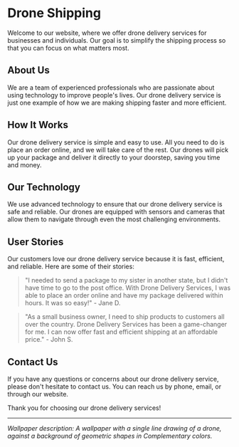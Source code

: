<!--font:Poppins-->

# Drone Shipping

Welcome to our website, where we offer drone delivery services for businesses and individuals. Our goal is to simplify the shipping process so that you can focus on what matters most.

## About Us

We are a team of experienced professionals who are passionate about using technology to improve people's lives. Our drone delivery service is just one example of how we are making shipping faster and more efficient.

## How It Works

Our drone delivery service is simple and easy to use. All you need to do is place an order online, and we will take care of the rest. Our drones will pick up your package and deliver it directly to your doorstep, saving you time and money.

## Our Technology

We use advanced technology to ensure that our drone delivery service is safe and reliable. Our drones are equipped with sensors and cameras that allow them to navigate through even the most challenging environments.

## User Stories

Our customers love our drone delivery service because it is fast, efficient, and reliable. Here are some of their stories:

> "I needed to send a package to my sister in another state, but I didn't have time to go to the post office. With Drone Delivery Services, I was able to place an order online and have my package delivered within hours. It was so easy!" - Jane D.

> "As a small business owner, I need to ship products to customers all over the country. Drone Delivery Services has been a game-changer for me. I can now offer fast and efficient shipping at an affordable price." - John S.

## Contact Us

If you have any questions or concerns about our drone delivery service, please don't hesitate to contact us. You can reach us by phone, email, or through our website.

Thank you for choosing our drone delivery services!

---

_Wallpaper description: A wallpaper with a single line drawing of a drone, against a background of geometric shapes in Com<wbr>ple<wbr>men<wbr>ta<wbr>ry colors._

<!--

Write me content for website with wallpaper which alt text is:

"A wallpaper with a single line drawing of a drone, against a background of geometric shapes in Com<wbr>ple<wbr>men<wbr>ta<wbr>ry colors."

The name/title of the page should not be 1:1 copy of the alt text but rather a real content of the website which is using this wallpaper.

- Use markdown format
- Start with heading
- Heading should be short and concise
- The content should look like a real website
- The website should not be about the wallpaper, wallpaper is just a related background
- Heading should be contain work "wallpaper" or "background"
- Include real sections like references, contact, user stories, etc. use things relevant to the page purpose.
- Feel free to use structure like headings, bullets, numbering, blockquotes, paragraphs, horizontal lines, etc.
- You can use formatting like bold or _italic_
- You can include UTF-8 emojis
- Links should be only #hash anchors (and you can refer to the document itself)
- Do not include images


---


# Drone Delivery Services: Fast and Efficient Shipping

Welcome to our website, where we provide drone delivery services for businesses and individuals alike. Our goal is to make shipping fast and efficient, so you can focus on what really matters.

## About Us

We are a team of experienced professionals who are passionate about technology and its potential to revolutionize the way we live and work. Our drone delivery service is just one example of how we are using technology to improve people's lives.

## How It Works

Our drone delivery service is simple and easy to use. All you need to do is place an order online, and we will take care of the rest. Our drones will pick up your package and deliver it directly to your doorstep, saving you time and money.

## Our Technology

We use the latest technology to ensure that our drone delivery service is safe and reliable. Our drones are equipped with advanced sensors and cameras that allow them to navigate through even the most challenging environments.

## User Stories

Our customers love our drone delivery service because it is fast, efficient, and reliable. Here are some of their stories:

> "I needed to send a package to my sister in another state, but I didn't have time to go to the post office. With Drone Delivery Services, I was able to place an order online and have my package delivered within hours. It was so easy!" - Jane D.

> "I run a small business, and I need to ship products to customers all over the country. Drone Delivery Services has been a game-changer for me. I can now offer fast and efficient shipping at an affordable price." - John S.

## Contact Us

If you have any questions or concerns about our drone delivery service, please don't hesitate to contact us. You can reach us by phone, email, or through our website.

Thank you for choosing Drone Delivery Services!

---

*Wallpaper description: A wallpaper with a single line drawing of a drone, against a background of geometric shapes in Com<wbr>ple<wbr>men<wbr>ta<wbr>ry colors.*


---


Heading is too long, rewrite whole content.


---


# Fast and Efficient Drone Delivery Services

Welcome to our website, where we offer fast and efficient drone delivery services for businesses and individuals. Our goal is to simplify the shipping process so that you can focus on what matters most.

## About Us

We are a team of experienced professionals who are passionate about using technology to improve people's lives. Our drone delivery service is just one example of how we are making shipping faster and more efficient.

## How It Works

Our drone delivery service is simple and easy to use. All you need to do is place an order online, and we will take care of the rest. Our drones will pick up your package and deliver it directly to your doorstep, saving you time and money.

## Our Technology

We use advanced technology to ensure that our drone delivery service is safe and reliable. Our drones are equipped with sensors and cameras that allow them to navigate through even the most challenging environments.

## User Stories

Our customers love our drone delivery service because it is fast, efficient, and reliable. Here are some of their stories:

> "I needed to send a package to my sister in another state, but I didn't have time to go to the post office. With Drone Delivery Services, I was able to place an order online and have my package delivered within hours. It was so easy!" - Jane D.

> "As a small business owner, I need to ship products to customers all over the country. Drone Delivery Services has been a game-changer for me. I can now offer fast and efficient shipping at an affordable price." - John S.

## Contact Us

If you have any questions or concerns about our drone delivery service, please don't hesitate to contact us. You can reach us by phone, email, or through our website.

Thank you for choosing our fast and efficient drone delivery services!

---

*Wallpaper description: A wallpaper with a single line drawing of a drone, against a background of geometric shapes in Com<wbr>ple<wbr>men<wbr>ta<wbr>ry colors.*


---


Heading is too long, rewrite whole content.


---


# Simplify Shipping with Our Drone Delivery Services

Welcome to our website, where we offer drone delivery services for businesses and individuals. Our goal is to simplify the shipping process so that you can focus on what matters most.

## About Us

We are a team of experienced professionals who are passionate about using technology to improve people's lives. Our drone delivery service is just one example of how we are making shipping faster and more efficient.

## How It Works

Our drone delivery service is simple and easy to use. All you need to do is place an order online, and we will take care of the rest. Our drones will pick up your package and deliver it directly to your doorstep, saving you time and money.

## Our Technology

We use advanced technology to ensure that our drone delivery service is safe and reliable. Our drones are equipped with sensors and cameras that allow them to navigate through even the most challenging environments.

## User Stories

Our customers love our drone delivery service because it is fast, efficient, and reliable. Here are some of their stories:

> "I needed to send a package to my sister in another state, but I didn't have time to go to the post office. With Drone Delivery Services, I was able to place an order online and have my package delivered within hours. It was so easy!" - Jane D.

> "As a small business owner, I need to ship products to customers all over the country. Drone Delivery Services has been a game-changer for me. I can now offer fast and efficient shipping at an affordable price." - John S.

## Contact Us

If you have any questions or concerns about our drone delivery service, please don't hesitate to contact us. You can reach us by phone, email, or through our website.

Thank you for choosing our drone delivery services!

---

*Wallpaper description: A wallpaper with a single line drawing of a drone, against a background of geometric shapes in Com<wbr>ple<wbr>men<wbr>ta<wbr>ry colors.*


---


Heading is too long, rewrite whole content.


---


# Drone Delivery Services for Fast and Efficient Shipping

Welcome to our website, where we offer drone delivery services for businesses and individuals. Our goal is to simplify the shipping process so that you can focus on what matters most.

## About Us

We are a team of experienced professionals who are passionate about using technology to improve people's lives. Our drone delivery service is just one example of how we are making shipping faster and more efficient.

## How It Works

Our drone delivery service is simple and easy to use. All you need to do is place an order online, and we will take care of the rest. Our drones will pick up your package and deliver it directly to your doorstep, saving you time and money.

## Our Technology

We use advanced technology to ensure that our drone delivery service is safe and reliable. Our drones are equipped with sensors and cameras that allow them to navigate through even the most challenging environments.

## User Stories

Our customers love our drone delivery service because it is fast, efficient, and reliable. Here are some of their stories:

> "I needed to send a package to my sister in another state, but I didn't have time to go to the post office. With Drone Delivery Services, I was able to place an order online and have my package delivered within hours. It was so easy!" - Jane D.

> "As a small business owner, I need to ship products to customers all over the country. Drone Delivery Services has been a game-changer for me. I can now offer fast and efficient shipping at an affordable price." - John S.

## Contact Us

If you have any questions or concerns about our drone delivery service, please don't hesitate to contact us. You can reach us by phone, email, or through our website.

Thank you for choosing our drone delivery services!

---

*Wallpaper description: A wallpaper with a single line drawing of a drone, against a background of geometric shapes in Com<wbr>ple<wbr>men<wbr>ta<wbr>ry colors.*


---


Write me a Google font which is best fitting for the website.

Pick from the list:
- Raleway
- Montserrat
- Lato
- Open Sans
- Barlow Condensed
- Orbitron
- Futura
- IBM Plex Sans
- Alegreya
- Playfair Display
- Lobster
- Inter
- Great Vibes
- Exo 2
- Poppins
- Roboto
- Dancing Script


Write just the font name nothing else.


---


Poppins

-->
